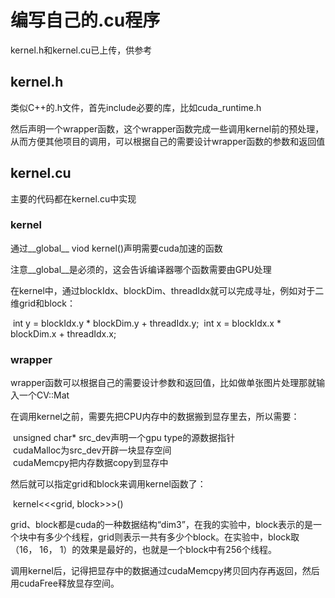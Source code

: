 # 编写自己的.cu程序
kernel.h和kernel.cu已上传，供参考

## kernel.h
类似C++的.h文件，首先include必要的库，比如cuda_runtime.h

然后声明一个wrapper函数，这个wrapper函数完成一些调用kernel前的预处理，从而方便其他项目的调用，可以根据自己的需要设计wrapper函数的参数和返回值

## kernel.cu
主要的代码都在kernel.cu中实现
### kernel
通过__global__ viod kernel()声明需要cuda加速的函数

注意__global__是必须的，这会告诉编译器哪个函数需要由GPU处理

在kernel中，通过blockIdx、blockDim、threadIdx就可以完成寻址，例如对于二维grid和block：

&nbsp;int y = blockIdx.y * blockDim.y + threadIdx.y;
&nbsp;int x = blockIdx.x * blockDim.x + threadIdx.x;

### wrapper
wrapper函数可以根据自己的需要设计参数和返回值，比如做单张图片处理那就输入一个CV::Mat

在调用kernel之前，需要先把CPU内存中的数据搬到显存里去，所以需要：

&nbsp;unsigned char* src_dev声明一个gpu type的源数据指针  
&nbsp;cudaMalloc为src_dev开辟一块显存空间  
&nbsp;cudaMemcpy把内存数据copy到显存中

然后就可以指定grid和block来调用kernel函数了：

&nbsp;kernel<<<grid, block>>>()

grid、block都是cuda的一种数据结构“dim3”，在我的实验中，block表示的是一个块中有多少个线程，grid则表示一共有多少个block。在实验中，block取（16， 16， 1）的效果是最好的，也就是一个block中有256个线程。

调用kernel后，记得把显存中的数据通过cudaMemcpy拷贝回内存再返回，然后用cudaFree释放显存空间。
